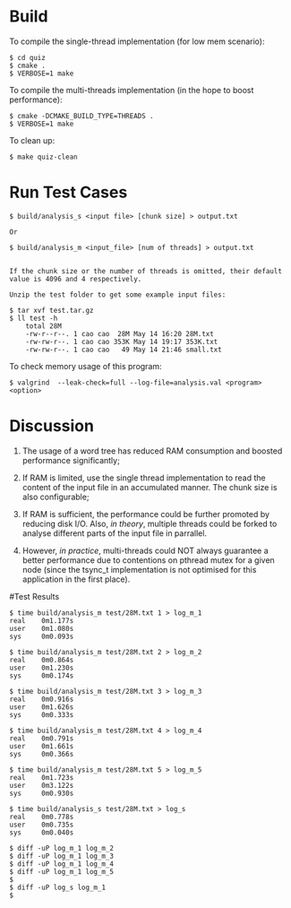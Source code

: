 # Build

To compile the single-thread implementation (for low mem scenario):

	$ cd quiz
	$ cmake .
	$ VERBOSE=1 make

To compile the multi-threads implementation (in the hope to boost performance):

	$ cmake -DCMAKE_BUILD_TYPE=THREADS .
	$ VERBOSE=1 make

To clean up:

	$ make quiz-clean
	
# Run Test Cases

	$ build/analysis_s <input file> [chunk size] > output.txt

	Or

	$ build/analysis_m <input_file> [num of threads] > output.txt


	If the chunk size or the number of threads is omitted, their default value is 4096 and 4 respectively.

	Unzip the test folder to get some example input files:

	$ tar xvf test.tar.gz
	$ ll test -h
		total 28M
		-rw-r--r--. 1 cao cao  28M May 14 16:20 28M.txt
		-rw-rw-r--. 1 cao cao 353K May 14 19:17 353K.txt
		-rw-rw-r--. 1 cao cao   49 May 14 21:46 small.txt


To check memory usage of this program:

	$ valgrind 	--leak-check=full --log-file=analysis.val <program> <option>


# Discussion

1. The usage of a word tree has reduced RAM consumption and boosted performance significantly;

2. If RAM is limited, use the single thread implementation to read the content of the input file in an accumulated manner. The chunk size is also configurable;

3. If RAM is sufficient, the performance could be further promoted by reducing disk I/O. Also, *in theory*, multiple threads could be forked to analyse different parts of the input file in parrallel.

4. However, *in practice*, multi-threads could NOT always guarantee a better performance due to contentions on pthread mutex for a given node (since the tsync_t implementation is not optimised for this application in the first place).


#Test Results

	$ time build/analysis_m test/28M.txt 1 > log_m_1
	real	0m1.177s
	user	0m1.080s
	sys		0m0.093s
	
	$ time build/analysis_m test/28M.txt 2 > log_m_2
	real	0m0.864s
	user	0m1.230s
	sys		0m0.174s
	
	$ time build/analysis_m test/28M.txt 3 > log_m_3
	real	0m0.916s
	user	0m1.626s
	sys		0m0.333s
	
	$ time build/analysis_m test/28M.txt 4 > log_m_4
	real	0m0.791s
	user	0m1.661s
	sys		0m0.366s
	
	$ time build/analysis_m test/28M.txt 5 > log_m_5
	real	0m1.723s
	user	0m3.122s
	sys		0m0.930s
	
	$ time build/analysis_s test/28M.txt > log_s
	real	0m0.778s
	user	0m0.735s
	sys		0m0.040s
	
	$ diff -uP log_m_1 log_m_2
	$ diff -uP log_m_1 log_m_3
	$ diff -uP log_m_1 log_m_4
	$ diff -uP log_m_1 log_m_5
	$
	$ diff -uP log_s log_m_1
	$ 
